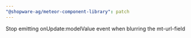 ```yaml
---
"@shopware-ag/meteor-component-library": patch
---
```


Stop emitting onUpdate:modelValue event when blurring the mt-url-field
